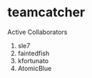 # teamcatcher

Active Collaborators <br/>
1. sle7 <br/>
2. faintedfish <br/>
3. kfortunato <br/>
4. AtomicBlue
